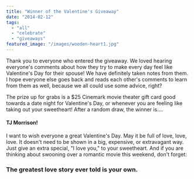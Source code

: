 ```yaml
---
title: "Winner of the Valentine's Giveaway"
date: "2014-02-12"
tags:
  - "all"
  - "celebrate"
  - "giveaways"
featured_image: "/images/wooden-heart1.jpg"
---
```


Thank you to everyone who entered the giveaway. We loved hearing everyone's comments about how they try to make every day feel like Valentine's Day for their spouse! We have definitely taken notes from them. I hope everyone else goes back and reads each other's comments to learn from them as well, because we all could use some advice, right?

The prize up for grabs is a $25 Cinemark movie theater gift card good towards a date night for Valentine's Day, or whenever you are feeling like taking out your sweetheart! After a random draw, the winner is....

#### TJ Morrison!

I want to wish everyone a great Valentine's Day. May it be full of love, love, love. It doesn't need to be shown in a big, expensive, or extravagant way. Just give an extra special, "I love you," to your sweetheart. And if you are thinking about swooning over a romantic movie this weekend, don't forget:

### The greatest love story ever told is your own.
